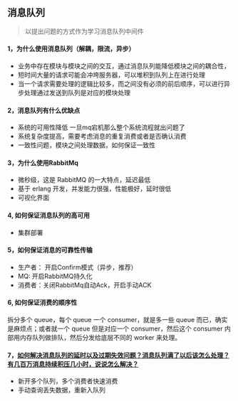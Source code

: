 ## 消息队列

>以提出问题的方式作为学习消息队列中间件

#### 1，为什么使用消息队列（解耦，限流，异步）

- 业务中存在模块与模块之间的交互，通过消息队列能降低模块之间的耦合性，
- 短时间大量的请求可能会冲垮服务器，可以堆积到队列上在进行处理
- 当一个请求需要处理的逻辑比较多，而之间没有必须的前后顺序，可以进行异步处理通过发送到队列是对应的模块处理

#### 2，消息队列有什么优缺点

- 系统的可用性降低 一旦mq宕机那么整个系统流程就出问题了
- 系统复杂度提高，需要考虑消息的重复消费或者是否确认消费
- 一致性问题，模块之间处理数据，如何保证一致性

#### 3，为什么使用RabbitMq

- 微秒级，这是 RabbitMQ 的一大特点，延迟最低
- 基于 erlang 开发，并发能力很强，性能极好，延时很低
- 可视化界面

#### 4, 如何保证消息队列的高可用

- 集群部署

#### 5，如何保证消息的可靠性传输

- 生产者： 开启Confirm模式（异步，推荐）
- MQ: 开启RabbitMQ持久化
- 消费者：关闭RabbitMq自动Ack，开启手动ACK

#### 6,  如何保证消费的顺序性

拆分多个 queue，每个 queue 一个 consumer，就是多一些 queue 而已，确实是麻烦点；或者就一个 queue 但是对应一个 consumer，然后这个 consumer 内部用内存队列做排队，然后分发给底层不同的 worker 来处理。 

#### 7，[如何解决消息队列的延时以及过期失效问题？消息队列满了以后该怎么处理？有几百万消息持续积压几小时，说说怎么解决？](https://link.juejin.im/?target=https%3A%2F%2Fgithub.com%2Fdoocs%2Fadvanced-java%2Fblob%2Fmaster%2Fdocs%2Fhigh-concurrency%2Fmq-time-delay-and-expired-failure.md)

- 新开多个队列，多个消费者快速消费
- 手动查询丢失数据，重新入队列







